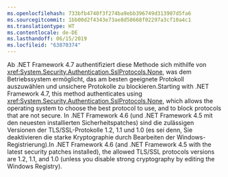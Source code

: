 ```yaml
---
ms.openlocfilehash: 733bfb4740f3f274ba9ebb396749d313907d5fa6
ms.sourcegitcommit: 1bb00d2f4343e73ae8d58668f02297a3cf10a4c1
ms.translationtype: HT
ms.contentlocale: de-DE
ms.lasthandoff: 06/15/2019
ms.locfileid: "63870374"
---
```

<span data-ttu-id="a825a-101">Ab .NET Framework 4.7 authentifiziert diese Methode sich mithilfe von <xref:System.Security.Authentication.SslProtocols.None>, was dem Betriebssystem ermöglicht, das am besten geeignete Protokoll auszuwählen und unsichere Protokolle zu blockieren.</span><span class="sxs-lookup"><span data-stu-id="a825a-101">Starting with .NET Framework 4.7, this method authenticates using <xref:System.Security.Authentication.SslProtocols.None>, which allows the operating system to choose the best protocol to use, and to block protocols that are not secure.</span></span> <span data-ttu-id="a825a-102">In .NET Framework 4.6 (und .NET Framework 4.5 mit den neuesten installierten Sicherheitspatches) sind die zulässigen Versionen der TLS/SSL-Protokolle 1.2, 1.1 und 1.0 (es sei denn, Sie deaktivieren die starke Kryptographie durch Bearbeiten der Windows-Registrierung).</span><span class="sxs-lookup"><span data-stu-id="a825a-102">In .NET Framework 4.6 (and .NET Framework 4.5 with the latest security patches installed), the allowed TLS/SSL protocols versions are 1.2, 1.1, and 1.0 (unless you disable strong cryptography by editing the Windows Registry).</span></span>
